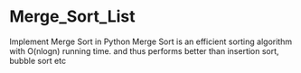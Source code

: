 # Merge_Sort_List
Implement Merge Sort in Python
Merge Sort is an efficient sorting algorithm with O(nlogn) running time. and thus performs better than insertion sort, bubble sort etc
